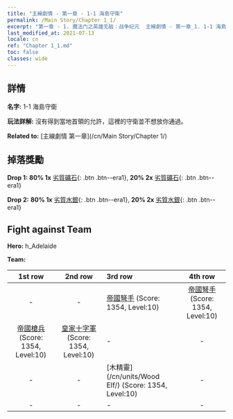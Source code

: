 ```yaml
---
title: "主線劇情 - 第一章 - 1-1 海島守衛"
permalink: /Main Story/Chapter 1_1/
excerpt: "第一章 - 1. 魔法门之英雄无敌：战争纪元  主線劇情 - 第一章_1. 1-1 海島守衛"
last_modified_at: 2021-07-13
locale: cn
ref: "Chapter 1_1.md"
toc: false
classes: wide
---
```


## 詳情

 **名字:** 1-1 海島守衛

 **玩法詳解:** 沒有得到當地首領的允許，這裡的守衛並不想放你通過。

 **Related to:** [主線劇情 第一章](/cn/Main Story/Chapter 1/)

## 掉落獎勵

 **Drop 1:** **80% 1x** [劣質礦石](/cn/Items/mat_1/){: .btn .btn--era1}, **20% 2x** [劣質礦石](/cn/Items/mat_1/){: .btn .btn--era1}

 **Drop 2:** **80% 1x** [劣質水銀](/cn/Items/mat_2/){: .btn .btn--era1}, **20% 2x** [劣質水銀](/cn/Items/mat_2/){: .btn .btn--era1}


## Fight against Team
 **Hero:** h_Adelaide

 **Team:**


  | 1st row | 2nd row | 3rd row | 4th row |
  |:----:|:----:|:----|:----:|
  | - | - | [帝國弩手](/cn/units/Marksman/) (Score: 1354, Level:10)  | [帝國弩手](/cn/units/Marksman/) (Score: 1354, Level:10)  |
  | [帝國槍兵](/cn/units/Pikeman/) (Score: 1354, Level:10)  | [皇家十字軍](/cn/units/Swordsman/) (Score: 1354, Level:10)  | - | - |
  | - | - | [木精靈](/cn/units/Wood Elf/) (Score: 1354, Level:10)  | - |
  | - | - | - | - |



